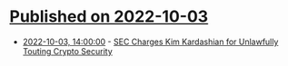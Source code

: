 # [Published on 2022-10-03](index.md)

* [2022-10-03, 14:00:00](https://news.slashdot.org/story/22/10/03/1155246/sec-charges-kim-kardashian-for-unlawfully-touting-crypto-security?utm_source=rss1.0mainlinkanon&utm_medium=feed) - [SEC Charges Kim Kardashian for Unlawfully Touting Crypto Security](https://news.slashdot.org/story/22/10/03/1155246/sec-charges-kim-kardashian-for-unlawfully-touting-crypto-security?utm_source=rss1.0mainlinkanon&utm_medium=feed)
